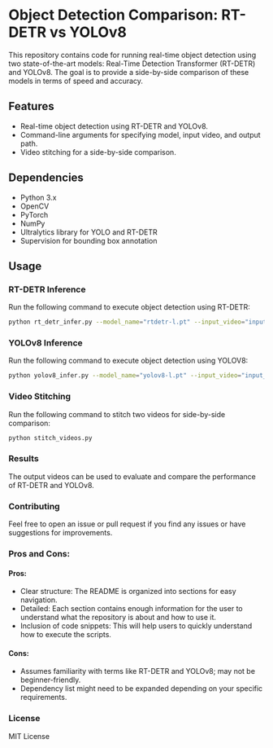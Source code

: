 # Object Detection Comparison: RT-DETR vs YOLOv8

This repository contains code for running real-time object detection using two state-of-the-art models: Real-Time Detection Transformer (RT-DETR) and YOLOv8. The goal is to provide a side-by-side comparison of these models in terms of speed and accuracy.

## Features

- Real-time object detection using RT-DETR and YOLOv8.
- Command-line arguments for specifying model, input video, and output path.
- Video stitching for a side-by-side comparison.

## Dependencies

- Python 3.x
- OpenCV
- PyTorch
- NumPy
- Ultralytics library for YOLO and RT-DETR
- Supervision for bounding box annotation

## Usage

### RT-DETR Inference

Run the following command to execute object detection using RT-DETR:

```bash
python rt_detr_infer.py --model_name="rtdetr-l.pt" --input_video="input_video.mp4" --output_path="output_video_rt-detr-l.avi"
```
### YOLOv8 Inference

Run the following command to execute object detection using YOLOV8:

```bash
python yolov8_infer.py --model_name="yolov8-l.pt" --input_video="input_video.mp4" --output_path="output_video_yolov8-l.avi"
```
### Video Stitching

Run the following command to stitch two videos for side-by-side comparison:

```bash
python stitch_videos.py
```
### Results

The output videos can be used to evaluate and compare the performance of RT-DETR and YOLOv8.

### Contributing

Feel free to open an issue or pull request if you find any issues or have suggestions for improvements.

### Pros and Cons:

#### Pros:

- Clear structure: The README is organized into sections for easy navigation.
- Detailed: Each section contains enough information for the user to understand what the repository is about and how to use it.
- Inclusion of code snippets: This will help users to quickly understand how to execute the scripts.

#### Cons:

- Assumes familiarity with terms like RT-DETR and YOLOv8; may not be beginner-friendly.
- Dependency list might need to be expanded depending on your specific requirements.

### License

MIT License

